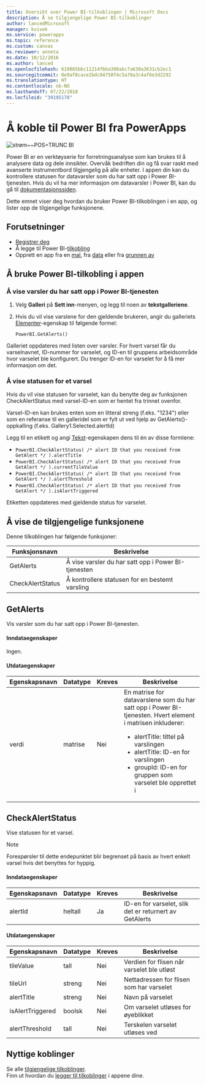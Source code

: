 ```yaml
---
title: Oversikt over Power BI-tilkoblingen | Microsoft Docs
description: Å se tilgjengelige Power BI-tilkoblinger
author: lancedMicrosoft
manager: kvivek
ms.service: powerapps
ms.topic: reference
ms.custom: canvas
ms.reviewer: anneta
ms.date: 10/12/2016
ms.author: lanced
ms.openlocfilehash: 619085bbc11214fbba308abc7a630a3631cb2ec1
ms.sourcegitcommit: 0e9af8cace2bdc04750f4c5a70a3c4af8e3d2292
ms.translationtype: HT
ms.contentlocale: nb-NO
ms.lasthandoff: 07/22/2018
ms.locfileid: "39195178"
---
```

# <a name="connect-to-power-bi-from-powerapps"></a>Å koble til Power BI fra PowerApps
![strøm~~POS=TRUNC BI](./media/connection-powerbi/powerbiicon.png)

Power BI er en verktøyserie for forretningsanalyse som kan brukes til å analysere data og dele innsikter. Overvåk bedriften din og få svar raskt med avanserte instrumentbord tilgjengelig på alle enheter. I appen din kan du kontrollere statusen for datavarsler som du har satt opp i Power BI-tjenesten. Hvis du vil ha mer informasjon om datavarsler i Power BI, kan du gå til [dokumentasjonssiden](https://https://docs.microsoft.com/power-bi/service-set-data-alerts).

Dette emnet viser deg hvordan du bruker Power BI-tilkoblingen i en app, og lister opp de tilgjengelige funksjonene.

## <a name="prerequisites"></a>Forutsetninger
* [Registrer deg](https://web.powerapps.com?utm_source=padocs&utm_medium=linkinadoc&utm_campaign=referralsfromdoc)
* Å legge til Power BI-[tilkobling](https://powerapps.microsoft.com/tutorials/add-manage-connections/)
* Opprett en app fra en [mal](https://powerapps.microsoft.com/tutorials/get-started-test-drive/), fra [data](https://powerapps.microsoft.com/tutorials/get-started-create-from-data/) eller fra [grunnen av](https://powerapps.microsoft.com/tutorials/get-started-create-from-blank/)

## <a name="use-the-power-bi-connection-in-your-app"></a>Å bruke Power BI-tilkobling i appen
### <a name="list-the-alerts-that-youve-set-up-in-the-power-bi-service"></a>Å vise varsler du har satt opp i Power BI-tjenesten
1. Velg **Galleri** på **Sett inn**-menyen, og legg til noen av **tekstgalleriene**.
2. Hvis du vil vise varslene for den gjeldende brukeren, angir du galleriets [Elementer](../controls/properties-core.md)-egenskap til følgende formel:

   `PowerBI.GetAlerts()`

Galleriet oppdateres med listen over varsler. For hvert varsel får du varselnavnet, ID-nummer for varselet, og ID-en til gruppens arbeidsområde hvor varselet ble konfigurert. Du trenger ID-en for varselet for å få mer informasjon om det.

### <a name="view-the-status-of-an-alert"></a>Å vise statusen for et varsel
Hvis du vil vise statusen for varselet, kan du benytte deg av funksjonen CheckAlertStatus med varsel-ID-en som er hentet fra trinnet ovenfor.

Varsel-ID-en kan brukes enten som en litteral streng (f.eks. "1234") eller som en referanse til en galleridel som er fylt ut ved hjelp av GetAlerts()-oppkalling (f.eks. Gallery1.Selected.alertId)

Legg til en etikett og angi [Tekst](../controls/properties-core.md)-egenskapen dens til én av disse formlene:

* `PowerBI.CheckAlertStatus( /* alert ID that you received from GetAlert */ ).alertTitle`
* `PowerBI.CheckAlertStatus( /* alert ID that you received from GetAlert */ ).currentTileValue`
* `PowerBI.CheckAlertStatus( /* alert ID that you received from GetAlert */ ).alertThreshold`
* `PowerBI.CheckAlertStatus( /* alert ID that you received from GetAlert */ ).isAlertTriggered`

Etiketten oppdateres med gjeldende status for varselet.

## <a name="view-the-available-functions"></a>Å vise de tilgjengelige funksjonene
Denne tilkoblingen har følgende funksjoner:

| Funksjonsnavn | Beskrivelse |
| --- | --- |
| GetAlerts |Å vise varsler du har satt opp i Power BI-tjenesten |
| CheckAlertStatus |Å kontrollere statusen for en bestemt varsling |

## <a name="getalerts"></a>GetAlerts
Vis varsler som du har satt opp i Power BI-tjenesten.

#### <a name="input-properties"></a>Inndataegenskaper
Ingen.

#### <a name="output-properties"></a>Utdataegenskaper

| Egenskapsnavn | Datatype | Kreves | Beskrivelse |
| --- | --- | --- | --- |
| verdi |matrise |Nei |En matrise for datavarslene som du har satt opp i Power BI-tjenesten. Hvert element i matrisen inkluderer: <ul><li>alertTitle: tittel på varslingen</li><li>alertTitle: ID-en for varslingen</li><li>groupId: ID-en for gruppen som varselet ble opprettet i</li></ul> |

## <a name="checkalertstatus"></a>CheckAlertStatus
Vise statusen for et varsel.

> [!NOTE]
> Forespørsler til dette endepunktet blir begrenset på basis av hvert enkelt varsel hvis det benyttes for hyppig.

#### <a name="input-properties"></a>Inndataegenskaper

| Egenskapsnavn | Datatype | Kreves | Beskrivelse |
| --- | --- | --- | --- |
| alertId |heltall |Ja |ID-en for varselet, slik det er returnert av GetAlerts |

#### <a name="output-properties"></a>Utdataegenskaper

| Egenskapsnavn | Datatype | Kreves | Beskrivelse |
| --- | --- | --- | --- |
| tileValue |tall |Nei |Verdien for flisen når varselet ble utløst |
| tileUrl |streng |Nei |Nettadressen for flisen som har varselet |
| alertTitle |streng |Nei |Navn på varselet |
| isAlertTriggered |boolsk |Nei |Om varselet utløses for øyeblikket |
| alertThreshold |tall |Nei |Terskelen varselet utløses ved |

## <a name="helpful-links"></a>Nyttige koblinger
Se alle [tilgjengelige tilkoblinger](../connections-list.md).  
Finn ut hvordan du [legger til tilkoblinger](../add-manage-connections.md) i appene dine.

